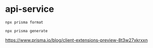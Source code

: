 # api-service

```shell
npx prisma format
```


```shell
npx prisma generate
```


https://www.prisma.io/blog/client-extensions-preview-8t3w27xkrxxn
